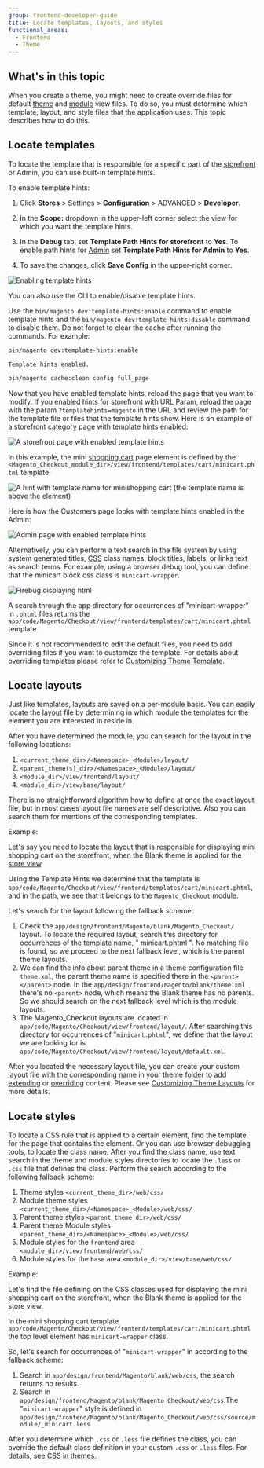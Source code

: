 ```yaml
---
group: frontend-developer-guide
title: Locate templates, layouts, and styles
functional_areas:
  - Frontend
  - Theme
---
```


## What's in this topic

When you create a theme, you might need to create override files for default [theme](https://glossary.magento.com/theme) and [module](https://glossary.magento.com/module) view files. To do so, you must determine which template, layout, and style files that the application uses. This topic describes how to do this.

## Locate templates

To locate the template that is responsible for a specific part of the [storefront](https://glossary.magento.com/storefront) or Admin, you can use built-in template hints.

To enable template hints:

1. Click **Stores** > Settings > **Configuration** > ADVANCED > **Developer**.

1. In the **Scope:** dropdown in the upper-left corner select the view for which you want the template hints.

1. In the **Debug** tab, set **Template Path Hints for storefront** to **Yes**. To enable path hints for [Admin](https://glossary.magento.com/admin) set **Template Path Hints for Admin** to **Yes**.
1. To save the changes, click **Save Config** in the upper-right corner.

![Enabling template hints](../../_images/frontend/fdg_debug_theme_23.png)

<InlineAlert variant="info" slots="text"/>

You can also use the CLI to enable/disable template hints.

Use the `bin/magento dev:template-hints:enable` command to enable template hints and the `bin/magento dev:template-hints:disable` command to disable them. Do not forget to clear the cache after running the commands. For example:

```bash
bin/magento dev:template-hints:enable
```

```terminal
Template hints enabled.
```

```bash
bin/magento cache:clean config full_page
```

Now that you have enabled template hints, reload the page that you want to modify. If you enabled hints for storefront with URL Param, reload the page with the param `?templatehints=magento` in the URL and review the path for the template file or files that the template hints show.
Here is an example of a storefront [category](https://glossary.magento.com/category) page with template hints enabled:

![A storefront page with enabled template hints](../../_images/frontend/theme_debug2.png)

In this example, the mini [shopping cart](https://glossary.magento.com/shopping-cart) page element is defined by the `<Magento_Checkout_module_dir>/view/frontend/templates/cart/minicart.phtml` template:

![A hint with template name for minishopping cart](../../_images/frontend/theme_debug3.png)
(the template name is above the element)

Here is how the Customers page looks with template hints enabled in the Admin:

![Admin page with enabled template hints](../../_images/frontend/theme_debug5.png)

Alternatively, you can perform a text search in the file system by using system generated titles, [CSS](https://glossary.magento.com/css) class names, block titles, labels, or links text as search terms.
For example, using a browser debug tool, you can define that the minicart block css class is `minicart-wrapper`.

![Firebug displaying html](../../_images/frontend/theme_debug4.png)

A search through the app directory for occurrences of "minicart-wrapper" in `.phtml` files returns the `app/code/Magento/Checkout/view/frontend/templates/cart/minicart.phtml` template.

Since it is not recommended to edit the default files, you need to add overriding files if you want to customize the template. For details about overriding templates please refer to [Customizing Theme Template](../templates/walkthrough.md).

## Locate layouts

Just like templates, layouts are saved on a per-module basis. You can easily locate the [layout](https://glossary.magento.com/layout) file by determining in which module the templates for the element you are interested in reside in.

After you have determined the module, you can search for the layout in the following locations:

1. `<current_theme_dir>/<Namespace>_<Module>/layout/`
1. `<parent_theme(s)_dir>/<Namespace>_<Module>/layout/`
1. `<module_dir>/view/frontend/layout/`
1. `<module_dir>/view/base/layout/`

There is no straightforward algorithm how to define at once the exact layout file, but in most cases layout file names are self descriptive. Also you can search them for mentions of the corresponding templates.

Example:

Let's say you need to locate the layout that is responsible for displaying mini shopping cart on the storefront, when the Blank theme is applied for the [store view](https://glossary.magento.com/store-view).

Using the Template Hints we determine that the template is `app/code/Magento/Checkout/view/frontend/templates/cart/minicart.phtml`, and in the path, we see that it belongs to the `Magento_Checkout` module.

Let's search for the layout following the fallback scheme:

1. Check the `app/design/frontend/Magento/blank/Magento_Checkout/` layout. To locate the required layout, search this directory for occurrences of the template name, " minicart.phtml ". No matching file is found, so we proceed to the next fallback level, which is the parent theme layouts.
1. We can find the info about parent theme in a theme configuration file `theme.xml`, the parent theme name is specified there in the `<parent></parent>` node. In the `app/design/frontend/Magento/blank/theme.xml` there's no `<parent>` node, which means the Blank theme has no parents. So we should search on the next fallback level which is the module layouts.
1. The Magento_Checkout layouts are located in `app/code/Magento/Checkout/view/frontend/layout/`. After searching this directory for occurrences of "`minicart.phtml`", we define that the layout we are looking for is `app/code/Magento/Checkout/view/frontend/layout/default.xml`.

After you located the necessary layout file, you can create your custom layout file with the corresponding name in your theme folder to add [extending](../layouts/extend.md) or [overriding](../layouts/override.md) content. Please see [Customizing Theme Layouts](../layouts/index.md) for more details.

## Locate styles

To locate a CSS rule that is applied to a certain element, find the template for the page that contains the element. Or you can use browser debugging tools, to locate the class name.
After you find the class name, use text search in the theme and module styles directories to locate the `.less` or `.css` file that defines the class. Perform the search according to the following fallback scheme:

1. Theme styles `<current_theme_dir>/web/css/`
1. Module theme styles `<current_theme_dir>/<Namespace>_<Module>/web/css/`
1. Parent theme styles `<parent_theme_dir>/web/css/`
1. Parent theme Module styles `<parent_theme_dir>/<Namespace>_<Module>/web/css/`
1. Module styles for the `frontend` area `<module_dir>/view/frontend/web/css/`
1. Module styles for the `base` area `<module_dir>/view/base/web/css/`

Example:

Let's find the file defining on the CSS classes used for displaying the mini shopping cart on the storefront, when the Blank theme is applied for the store view.

In the mini shopping cart template `app/code/Magento/Checkout/view/frontend/templates/cart/minicart.phtml` the top level element has `minicart-wrapper` class.

So, let's search for occurrences of "`minicart-wrapper`" in according to the fallback scheme:

1. Search in `app/design/frontend/Magento/blank/web/css`, the search returns no results.
1. Search in `app/design/frontend/Magento/blank/Magento_Checkout/web/css`.The "`minicart-wrapper`" style is defined in `app/design/frontend/Magento/blank/Magento_Checkout/web/css/source/module/_minicart.less`

After you determine which `.css` or `.less` file defines the class, you can override the default class definition in your custom `.css` or `.less` files.  For details, see [CSS in themes](../css/themes.md).
